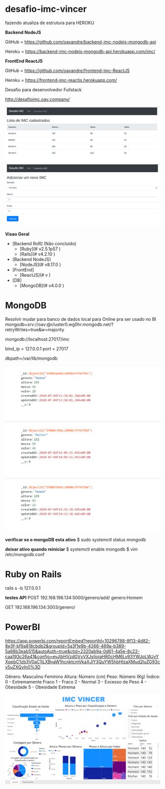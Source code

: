 # desafio-imc-vincer

fazendo atualiza de estrutura para HEROKU

 **Backend NodeJS**
 
GitHub = https://github.com/oavandre/backend-imc-nodejs-mongodb-api

Heroku = https://backend-imc-nodejs-mongodb-api.herokuapp.com/imc/

**FrontEnd ReactJS**

GitHub = https://github.com/oavandre/frontend-imc-ReactJS

Heroku = https://frontend-imc-reactjs.herokuapp.com/

Desafio para desenvolvedor Fullstack

http://desafioimc.oav.company/

![Screenshot](Screenshot_1.png)
![Screenshot](Screenshot_2.png)

**Visao Geral**
- [Backend RoR] (Não concluído)
    - [Ruby](# v2.5.1p57 )
    - [Rails](# v4.2.10 )
 - [Backend NodeJS] 
    - [NodeJS](# v8.17.0 )
- [FrontEnd]
    - [ReactJS](# v )
- [DB]
    - [MongoDB](# v4.0.0 )



# MongoDB

Resolvir mudar para banco de dados local para Online pra ser usado no BI
mongodb+srv://oav:<pa7663GE>@cluster0.wg0hr.mongodb.net/<dbname>?retryWrites=true&w=majority

mongodb://localhost:27017/imc

bind_ip = 127.0.0.1
port = 27017

dbpath=/var/lib/mongodb

![Screenshot](Screenshot_MongoDB.png)

**verificar se o mongoDB esta ativo**
$ sudo systemctl status mongodb


**deixar ativo quando reiniciar**
$ systemctl enable mongodb
$ vim /etc/mongodb.conf


# Ruby on Rails

rails s -b 127.0.0.1

**testes API**
POST 192.168.196.134:5000/genero/add/
genero:Homem

GET 192.168.196.134:3003/genero/


# PowerBI
https://app.powerbi.com/reportEmbed?reportId=10296788-8f13-4d82-8e3f-bf9a818cbdb2&groupId=5a3f1e9b-4266-469a-b389-5a68b3eab515&autoAuth=true&ctid=2320ab9a-0d61-4a5e-8c22-caa193c26a41&config=eyJjbHVzdGVyVXJsIjoiaHR0cHM6Ly93YWJpLWJyYXppbC1zb3V0aC1iLXByaW1hcnktcmVkaXJlY3QuYW5hbHlzaXMud2luZG93cy5uZXQvIn0%3D

Gênero: Masculino Feminino
Altura: Número (cm)
Peso: Número (Kg)
Índice: 0 - Extremamente Fraco 1 - Fraco 2 - Normal 3 - Excesso de Peso 4 - Obesidade 5 - Obesidade Extrema


![Screenshot](Screenshotv_BI.png)

